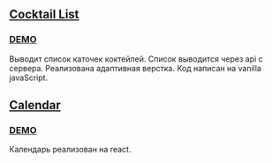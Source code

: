 ## [Cocktail List](https://github.com/Alexplus77/cocktailList) 
### [DEMO](https://alexplus77.github.io/cocktailList/) 
Выводит список каточек коктейлей. Список выводится через api с сервера.
Реализована адаптивная верстка. Код написан на vanilla javaScript.

## [Calendar](https://github.com/Alexplus77/calendar-react)  
### [DEMO](https://alexplus77.github.io/calendar-react/)
Календарь реализован на react.